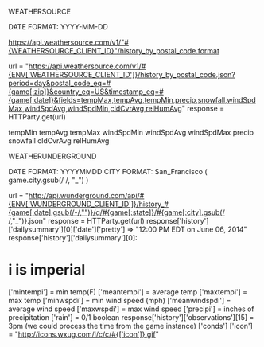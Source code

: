 WEATHERSOURCE

DATE FORMAT: YYYY-MM-DD

https://api.weathersource.com/v1/"#{WEATHERSOURCE_CLIENT_ID}"/history_by_postal_code.format

url = "https://api.weathersource.com/v1/#{ENV['WEATHERSOURCE_CLIENT_ID']}/history_by_postal_code.json?period=day&postal_code_eq=#{game[:zip]}&country_eq=US&timestamp_eq=#{game[:date]}&fields=tempMax,tempAvg,tempMin,precip,snowfall,windSpdMax,windSpdAvg,windSpdMin,cldCvrAvg,relHumAvg"
response = HTTParty.get(url)

tempMin
tempAvg
tempMax
windSpdMin
windSpdAvg
windSpdMax
precip
snowfall
cldCvrAvg
relHumAvg


WEATHERUNDERGROUND

DATE FORMAT: YYYYMMDD
CITY FORMAT: San_Francisco ( game.city.gsub(/ /, "_") )

url = "http://api.wunderground.com/api/#{ENV['WUNDERGROUND_CLIENT_ID']}/history_#{game[:date].gsub(/-/,"")}/q/#{game[:state]}/#{game[:city].gsub(/ /,"_")}.json"
response = HTTParty.get(url)
response['history']['dailysummary'][0]['date']['pretty'] => "12:00 PM EDT on June 06, 2014"
response['history']['dailysummary'][0]:
  # **i is imperial**
  ['mintempi'] = min temp(F)
  ['meantempi'] = average temp
  ['maxtempi'] = max temp
  ['minwspdi'] = min wind speed (mph)
  ['meanwindspdi'] = average wind speed
  ['maxwspdi'] = max wind speed
  ['precipi'] = inches of precipitation
  ['rain'] = 0/1 boolean
response['history']['observations'][15] = 3pm (we could process the time from the game instance)
  ['conds']
  ['icon'] = "http://icons.wxug.com/i/c/c/#{['icon']}.gif"
